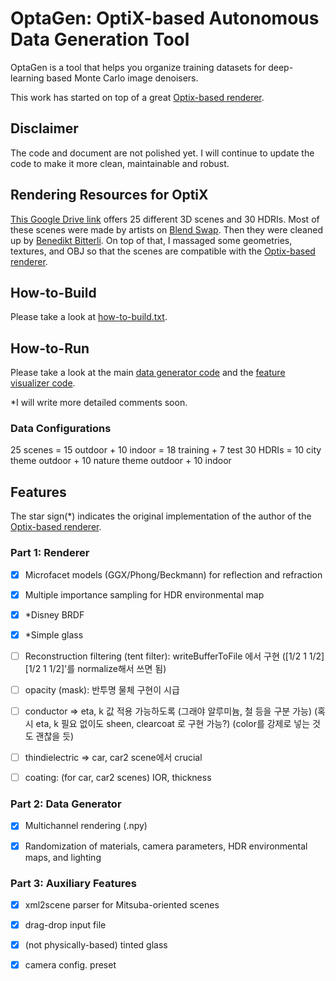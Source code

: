 # OptaGen: OptiX-based Autonomous Data Generation Tool

OptaGen is a tool that helps you organize training datasets for deep-learning based Monte Carlo image denoisers.

This work has started on top of a great [Optix-based renderer](https://github.com/knightcrawler25/Optix-PathTracer).

## Disclaimer

The code and document are not polished yet. I will continue to update the code to make it more clean, maintainable and robust.

## Rendering Resources for OptiX

[This Google Drive link](https://drive.google.com/open?id=1FKiPY7VtGvwdirNgEH6yYpHk_kPlnybE) offers 25 different 3D scenes and 30 HDRIs. Most of these scenes were made by artists on [Blend Swap](https://blendswap.com/). Then they were cleaned up by [Benedikt Bitterli](https://benedikt-bitterli.me/resources/). On top of that, I massaged some geometries, textures, and OBJ so that the scenes are compatible with the [Optix-based renderer](https://github.com/knightcrawler25/Optix-PathTracer).

## How-to-Build

Please take a look at [how-to-build.txt](./how-to-build.txt).

## How-to-Run

Please take a look at the main [data generator code](./scripts/optagen.py) and the [feature visualizer code](./scripts/vis_feat.py).

*I will write more detailed comments soon.

### Data Configurations

25 scenes = 15 outdoor + 10 indoor = 18 training + 7 test
30 HDRIs = 10 city theme outdoor + 10 nature theme outdoor + 10 indoor

## Features 

The star sign(*) indicates the original implementation of the author of the [Optix-based renderer](https://github.com/knightcrawler25/Optix-PathTracer).

### Part 1: Renderer

- [x] Microfacet models (GGX/Phong/Beckmann) for reflection and refraction

- [x] Multiple importance sampling for HDR environmental map

- [x] *Disney BRDF

- [x] *Simple glass

- [ ] Reconstruction filtering (tent filter): writeBufferToFile 에서 구현 ([1/2 1 1/2][1/2 1 1/2]'를 normalize해서 쓰면 됨)

- [ ] opacity (mask): 반투명 물체 구현이 시급

- [ ] conductor => eta, k 값 적용 가능하도록 (그래야 알루미늄, 철 등을 구분 가능) (혹시 eta, k 필요 없이도 sheen, clearcoat 로 구현 가능?) (color를 강제로 넣는 것도 괜찮을 듯)

- [ ] thindielectric => car, car2 scene에서 crucial

- [ ] coating: (for car, car2 scenes) IOR, thickness

### Part 2: Data Generator

- [x] Multichannel rendering (.npy)

- [x] Randomization of materials, camera parameters, HDR environmental maps, and lighting

### Part 3: Auxiliary Features

- [x] xml2scene parser for Mitsuba-oriented scenes

- [x] drag-drop input file

- [x] (not physically-based) tinted glass

- [x] camera config. preset